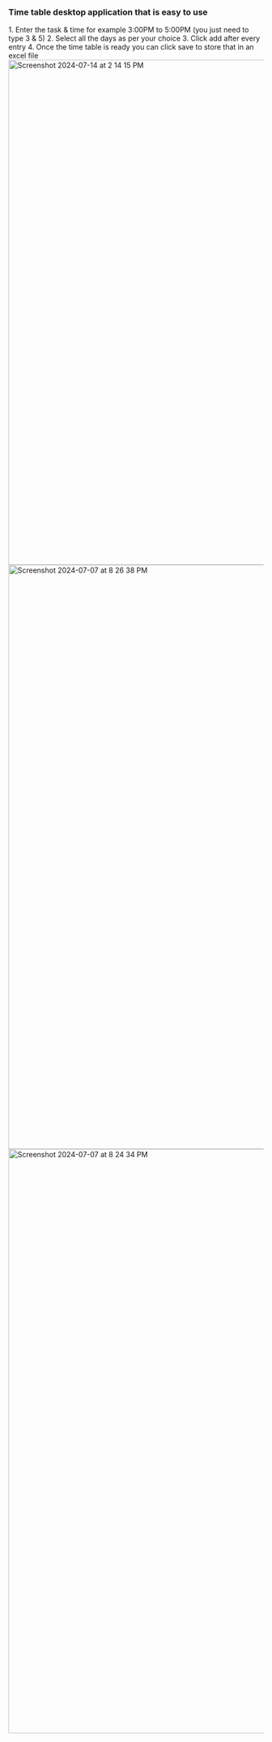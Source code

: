 <h3> Time table desktop application that is easy to use </h3>
1. Enter the task & time for example 3:00PM to 5:00PM (you just need to type 3 & 5)
2. Select all the days as per your choice
3. Click add after every entry
4. Once the time table is ready you can click save to store that in an excel file
<img width="995" alt="Screenshot 2024-07-14 at 2 14 15 PM" src="https://github.com/user-attachments/assets/3f27ceae-64a0-4a13-899a-94f1fdf0e143">
<img width="1151" alt="Screenshot 2024-07-07 at 8 26 38 PM" src="https://github.com/AnkurKonan/Python_Projects/assets/112815485/69e7e22e-5130-4e75-9a6f-4af6cb9db0fe">
<img width="1151" alt="Screenshot 2024-07-07 at 8 24 34 PM" src="https://github.com/AnkurKonan/Python_Projects/assets/112815485/c1b47acb-6a11-4710-9620-7624910dc0a5">
